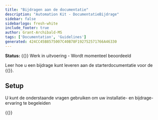 ```yaml
---
title: "Bijdragen aan de documentatie"
description: "Automation Kit - DocumentatieBijdrage"
sidebar: false
sidebarlogo: fresh-white
include_footer: true
author: Grant-Archibald-MS
tags: ['Documentation', 'Guidelines']
generated: 424CC45B8575007C40B78F192752571766A46330
---
```


**Status:** {{<externalImage src="https://github.githubassets.com/images/icons/emoji/unicode/1f6a7.png" size="16x16" text="Construction Icon">}} Werk in uitvoering - Wordt momenteel beoordeeld

Leer hoe u een bijdrage kunt leveren aan de starterdocumentatie voor de {{<product-name>}}.

## Setup

U kunt de onderstaande vragen gebruiken om uw installatie- en bijdrage-ervaring te begeleiden

{{<questions name="/content/nl/contribution/documentation.json" completed="Bedankt voor het invullen van de installatievragen" showNavigationButtons="false" locale="nl">}}
